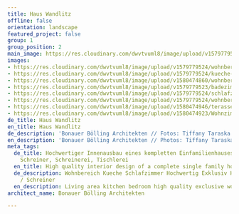 ```yaml
---
title: Haus Wandlitz
offline: false
orientation: landscape
featured_project: false
group: 1
group_position: 2
main_image: https://res.cloudinary.com/dwvtvuml8/image/upload/v1579779524/wohnbereich-kaminzimmer-Einbauschrank_eitk6y.jpg
images:
- https://res.cloudinary.com/dwvtvuml8/image/upload/v1579779524/wohnbereich-kaminzimmer-Einbauschrank_eitk6y.jpg
- https://res.cloudinary.com/dwvtvuml8/image/upload/v1579779524/kueche-kochinsel-einbauschrank-holz_vugrkd.jpg
- https://res.cloudinary.com/dwvtvuml8/image/upload/v1580474860/wohnbereich-terasse-kueche-holz-wohnzimmer_tx0ovt.jpg
- https://res.cloudinary.com/dwvtvuml8/image/upload/v1579779523/badezimmer-waschbecken-waschtisch-hochwertig_wpqaja.jpg
- https://res.cloudinary.com/dwvtvuml8/image/upload/v1579779524/schlafzimmer-holz-einbauschrank-schiebetuer_ox659z.jpg
- https://res.cloudinary.com/dwvtvuml8/image/upload/v1579779524/wohnbereich-terasse-kueche-holz_zo34ce.jpg
- https://res.cloudinary.com/dwvtvuml8/image/upload/v1580474946/terasse-kueche-holz-hochwertig-fenster_fq3xg1.jpg
- https://res.cloudinary.com/dwvtvuml8/image/upload/v1580474923/Wohnzimmer-Wandpaneele-Holzverkleidung-Wohnbereich_iiffjd.jpg
de_title: Haus Wandlitz
en_title: Haus Wandlitz
de_description: 'Bonauer Bölling Architekten // Fotos: Tiffany Taraska'
en_description: 'Bonauer Bölling Architekten // Photos: Tiffany Taraska'
meta_tags:
  de_title: Hochwertiger Innenausbau eines kompletten Einfamilienhauses, Tischler,
    Schreiner, Schreinerei, Tischlerei
  en_title: High quality interior design of a complete single family house
  de_description: Wohnbereich Kueche Schlafzimmer Hochwertig Exklusiv Holz vom Tischler
    / Schreiner
  en_description: Living area kitchen bedroom high quality exclusive wood
architect_name: Bonauer Bölling Architekten

---
```

